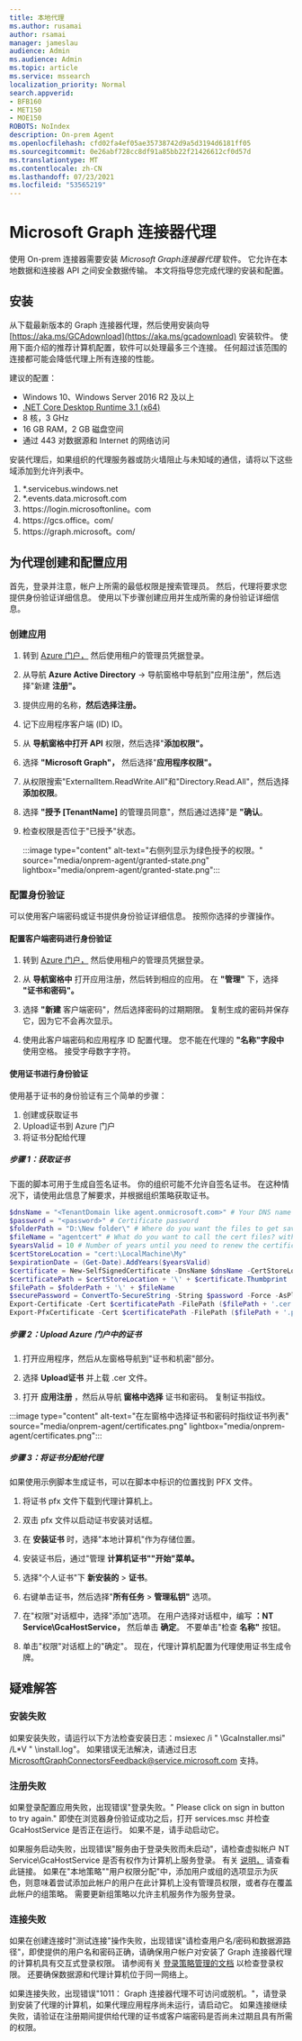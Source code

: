 ```yaml
---
title: 本地代理
ms.author: rusamai
author: rsamai
manager: jameslau
audience: Admin
ms.audience: Admin
ms.topic: article
ms.service: mssearch
localization_priority: Normal
search.appverid:
- BFB160
- MET150
- MOE150
ROBOTS: NoIndex
description: On-prem Agent
ms.openlocfilehash: cfd02fa4ef05ae35738742d9a5d3194d6181ff05
ms.sourcegitcommit: 0e26abf728cc8df91a85bb22f21426612cf0d57d
ms.translationtype: MT
ms.contentlocale: zh-CN
ms.lasthandoff: 07/23/2021
ms.locfileid: "53565219"
---
```

# <a name="microsoft-graph-connector-agent"></a>Microsoft Graph 连接器代理

使用 On-prem 连接器需要安装 *Microsoft Graph连接器代理* 软件。 它允许在本地数据和连接器 API 之间安全数据传输。 本文将指导您完成代理的安装和配置。

## <a name="installation"></a>安装

从下载最新版本的 Graph 连接器代理，然后使用安装向导 [https://aka.ms/GCAdownload](https://aka.ms/gcadownload) 安装软件。 使用下面介绍的推荐计算机配置，软件可以处理最多三个连接。 任何超过该范围的连接都可能会降低代理上所有连接的性能。

建议的配置：

* Windows 10、Windows Server 2016 R2 及以上
* [.NET Core Desktop Runtime 3.1 (x64) ](https://dotnet.microsoft.com/download/dotnet-core/3.1)
* 8 核，3 GHz
* 16 GB RAM，2 GB 磁盘空间
* 通过 443 对数据源和 Internet 的网络访问

安装代理后，如果组织的代理服务器或防火墙阻止与未知域的通信，请将以下这些域添加到允许列表中。

1. *.servicebus.windows.net
2. *.events.data.microsoft.com
3. https://<span>login.microsoftonline。</span>com
4. https://<span>gcs.office。</span>com/
5. https://<span>graph.microsoft。</span>com/


## <a name="create-and-configure-an-app-for-the-agent"></a>为代理创建和配置应用  

首先，登录并注意，帐户上所需的最低权限是搜索管理员。 然后，代理将要求您提供身份验证详细信息。 使用以下步骤创建应用并生成所需的身份验证详细信息。

### <a name="create-an-app"></a>创建应用

1. 转到 [Azure 门户，](https://portal.azure.com) 然后使用租户的管理员凭据登录。

2. 从导航 **Azure Active Directory**  ->  导航窗格中导航到"应用注册"，然后选择"新建 **注册"。**

3. 提供应用的名称，**然后选择注册。**

4. 记下应用程序客户端 (ID) ID。

5. 从 **导航窗格中打开 API** 权限，然后选择"**添加权限"。**

6. 选择 **"Microsoft Graph"，** 然后选择"**应用程序权限"。**

7. 从权限搜索"ExternalItem.ReadWrite.All"和"Directory.Read.All"，然后选择 **添加权限**。

8. 选择 **"授予 [TenantName]** 的管理员同意"，然后通过选择"是 **"确认**。

9. 检查权限是否位于"已授予"状态。

    :::image type="content" alt-text="右侧列显示为绿色授予的权限。" source="media/onprem-agent/granted-state.png" lightbox="media/onprem-agent/granted-state.png":::

### <a name="configure-authentication"></a>配置身份验证

可以使用客户端密码或证书提供身份验证详细信息。 按照你选择的步骤操作。

#### <a name="configuring-the-client-secret-for-authentication"></a>配置客户端密码进行身份验证

1. 转到 [Azure 门户，](https://portal.azure.com) 然后使用租户的管理员凭据登录。

2. 从 **导航窗格中** 打开应用注册，然后转到相应的应用。 在 **"管理"** 下，选择 **"证书和密码"。**

3. 选择 **"新建** 客户端密码"，然后选择密码的过期期限。 复制生成的密码并保存它，因为它不会再次显示。

4. 使用此客户端密码和应用程序 ID 配置代理。 您不能在代理的 **"名称"字段中** 使用空格。 接受字母数字字符。

#### <a name="using-a-certificate-for-authentication"></a>使用证书进行身份验证

使用基于证书的身份验证有三个简单的步骤：

1. 创建或获取证书
2. Upload证书到 Azure 门户
3. 将证书分配给代理

##### <a name="step-1-get-a-certificate"></a>步骤 1：获取证书

下面的脚本可用于生成自签名证书。 你的组织可能不允许自签名证书。 在这种情况下，请使用此信息了解要求，并根据组织策略获取证书。

```powershell
$dnsName = "<TenantDomain like agent.onmicrosoft.com>" # Your DNS name
$password = "<password>" # Certificate password
$folderPath = "D:\New folder\" # Where do you want the files to get saved to? The folder needs to exist.
$fileName = "agentcert" # What do you want to call the cert files? without the file extension
$yearsValid = 10 # Number of years until you need to renew the certificate
$certStoreLocation = "cert:\LocalMachine\My"
$expirationDate = (Get-Date).AddYears($yearsValid)
$certificate = New-SelfSignedCertificate -DnsName $dnsName -CertStoreLocation $certStoreLocation -NotAfter $expirationDate -KeyExportPolicy Exportable -KeySpec Signature
$certificatePath = $certStoreLocation + '\' + $certificate.Thumbprint
$filePath = $folderPath + '\' + $fileName
$securePassword = ConvertTo-SecureString -String $password -Force -AsPlainText
Export-Certificate -Cert $certificatePath -FilePath ($filePath + '.cer')
Export-PfxCertificate -Cert $certificatePath -FilePath ($filePath + '.pfx') -Password $securePassword
```

##### <a name="step-2-upload-the-certificate-in-the-azure-portal"></a>步骤 2：Upload Azure 门户中的证书

1. 打开应用程序，然后从左窗格导航到"证书和机密"部分。

2. 选择 **Upload证书** 并上载 .cer 文件。

3. 打开 **应用注册** ，然后从导航 **窗格中选择** 证书和密码。 复制证书指纹。

:::image type="content" alt-text="在左窗格中选择证书和密码时指纹证书列表" source="media/onprem-agent/certificates.png" lightbox="media/onprem-agent/certificates.png":::

##### <a name="step-3-assign-the-certificate-to-the-agent"></a>步骤 3：将证书分配给代理

如果使用示例脚本生成证书，可以在脚本中标识的位置找到 PFX 文件。

1. 将证书 pfx 文件下载到代理计算机上。

2. 双击 pfx 文件以启动证书安装对话框。

3. 在 **安装证书** 时，选择"本地计算机"作为存储位置。

4. 安装证书后，通过"管理 **计算机证书""开始"菜单。**

5. 选择"个人证书"下 **新安装的**  >  **证书**。

6. 右键单击证书，然后选择"**所有任务**  >  **管理私钥"** 选项。

7. 在"权限"对话框中，选择"添加"选项。 在用户选择对话框中，编写 **：NT Service\GcaHostService，** 然后单击 **确定**。 不要单击"检查 **名称"** 按钮。

8. 单击"权限"对话框上的"确定"。 现在，代理计算机配置为代理使用证书生成令牌。

## <a name="troubleshooting"></a>疑难解答

### <a name="installation-failure"></a>安装失败
如果安装失败，请运行以下方法检查安装日志：msiexec /i " <path to msi>\GcaInstaller.msi" /L*V " <destination path> \install.log"。 如果错误无法解决，请通过日志 MicrosoftGraphConnectorsFeedback@service.microsoft.com 支持。

### <a name="registration-failure"></a>注册失败

如果登录配置应用失败，出现错误"登录失败。" Please click on sign in button to try again." 即使在浏览器身份验证成功之后，打开 services.msc 并检查 GcaHostService 是否正在运行。 如果不是，请手动启动它。

如果服务启动失败，出现错误"服务由于登录失败而未启动"，请检查虚拟帐户 NT Service\GcaHostService 是否有权作为计算机上服务登录。 有关 [说明，](https://docs.microsoft.com/windows/security/threat-protection/security-policy-settings/log-on-as-a-service) 请查看此链接。 如果在"本地策略"\"用户权限分配"中，添加用户或组的选项显示为灰色，则意味着尝试添加此帐户的用户在此计算机上没有管理员权限，或者存在覆盖此帐户的组策略。 需要更新组策略以允许主机服务作为服务登录。

### <a name="connection-failure"></a>连接失败

如果在创建连接时"测试连接"操作失败，出现错误"请检查用户名/密码和数据源路径"，即使提供的用户名和密码正确，请确保用户帐户对安装了 Graph 连接器代理的计算机具有交互式登录权限。 请参阅有关 [登录策略管理的文档](https://docs.microsoft.com/windows/security/threat-protection/security-policy-settings/allow-log-on-locally#policy-management) 以检查登录权限。 还要确保数据源和代理计算机位于同一网络上。

如果连接失败，出现错误"1011： Graph 连接器代理不可访问或脱机。"，请登录到安装了代理的计算机，如果代理应用程序尚未运行，请启动它。 如果连接继续失败，请验证在注册期间提供给代理的证书或客户端密码是否尚未过期且具有所需的权限。
